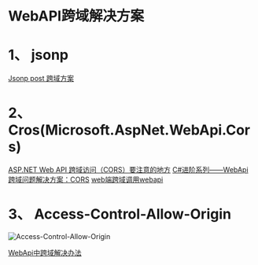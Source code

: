WebAPI跨域解决方案
=====
# 1、 jsonp

[Jsonp post 跨域方案](http://www.jb51.net/article/68980.htm)
# 2、 Cros(Microsoft.AspNet.WebApi.Cors)
[ASP.NET Web API 跨域访问（CORS）要注意的地方](http://www.cnblogs.com/tinya/p/4618062.html)
[C#进阶系列——WebApi 跨域问题解决方案：CORS](http://www.cnblogs.com/landeanfen/p/5177176.html)
[web端跨域调用webapi](http://www.cnblogs.com/dongsipan/p/4772961.html)
# 3、 Access-Control-Allow-Origin
![Access-Control-Allow-Origin](http://static.oschina.net/uploads/space/2015/0920/233847_e6Nl_1388778.jpg)

[WebApi中跨域解决办法](http://wlb.wlb.blog.163.com/blog/static/467413201501311349501/)




